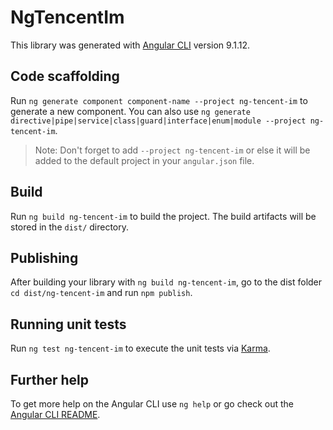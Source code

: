 # NgTencentIm

This library was generated with [Angular CLI](https://github.com/angular/angular-cli) version 9.1.12.

## Code scaffolding

Run `ng generate component component-name --project ng-tencent-im` to generate a new component. You can also use `ng generate directive|pipe|service|class|guard|interface|enum|module --project ng-tencent-im`.
> Note: Don't forget to add `--project ng-tencent-im` or else it will be added to the default project in your `angular.json` file. 

## Build

Run `ng build ng-tencent-im` to build the project. The build artifacts will be stored in the `dist/` directory.

## Publishing

After building your library with `ng build ng-tencent-im`, go to the dist folder `cd dist/ng-tencent-im` and run `npm publish`.

## Running unit tests

Run `ng test ng-tencent-im` to execute the unit tests via [Karma](https://karma-runner.github.io).

## Further help

To get more help on the Angular CLI use `ng help` or go check out the [Angular CLI README](https://github.com/angular/angular-cli/blob/master/README.md).
